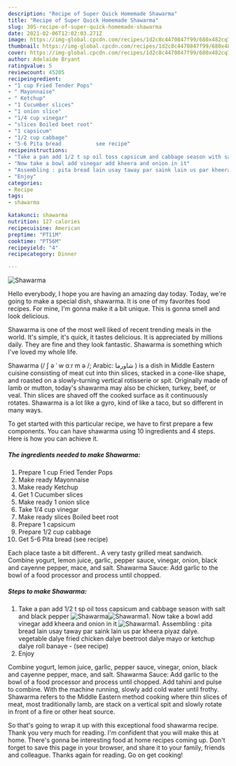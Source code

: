 ```yaml
---
description: "Recipe of Super Quick Homemade Shawarma"
title: "Recipe of Super Quick Homemade Shawarma"
slug: 305-recipe-of-super-quick-homemade-shawarma
date: 2021-02-06T12:02:03.271Z
image: https://img-global.cpcdn.com/recipes/1d2c8c4470847f99/680x482cq70/shawarma-recipe-main-photo.jpg
thumbnail: https://img-global.cpcdn.com/recipes/1d2c8c4470847f99/680x482cq70/shawarma-recipe-main-photo.jpg
cover: https://img-global.cpcdn.com/recipes/1d2c8c4470847f99/680x482cq70/shawarma-recipe-main-photo.jpg
author: Adelaide Bryant
ratingvalue: 5
reviewcount: 45205
recipeingredient:
- "1 cup Fried Tender Pops"
- " Mayonnaise"
- " Ketchup"
- "1 Cucumber slices"
- "1 onion slice"
- "1/4 cup vinegar"
- "slices Boiled beet root"
- "1 capsicum"
- "1/2 cup cabbage"
- "5-6 Pita bread           see recipe"
recipeinstructions:
- "Take a pan add 1/2 t sp oil toss capsicum and cabbage season with salt and black pepper"
- "Now take a bowl add vinegar add kheera and onion in it"
- "Assembling : pita bread lain usay taway par saink lain us par kheera piyaz dalye. vegetable dalye fried chicken dalye beetroot dalye mayo or ketchup dalye roll banaye           (see recipe)"
- "Enjoy"
categories:
- Recipe
tags:
- shawarma

katakunci: shawarma 
nutrition: 127 calories
recipecuisine: American
preptime: "PT11M"
cooktime: "PT56M"
recipeyield: "4"
recipecategory: Dinner

---
```



![Shawarma](https://img-global.cpcdn.com/recipes/1d2c8c4470847f99/680x482cq70/shawarma-recipe-main-photo.jpg)

Hello everybody, I hope you are having an amazing day today. Today, we're going to make a special dish, shawarma. It is one of my favorites food recipes. For mine, I'm gonna make it a bit unique. This is gonna smell and look delicious.

Shawarma is one of the most well liked of recent trending meals in the world. It's simple, it's quick, it tastes delicious. It is appreciated by millions daily. They are fine and they look fantastic. Shawarma is something which I've loved my whole life.

Shawarma (/ ʃ ə ˈ w ɑːr m ə /; Arabic: شاورما ‎) is a dish in Middle Eastern cuisine consisting of meat cut into thin slices, stacked in a cone-like shape, and roasted on a slowly-turning vertical rotisserie or spit. Originally made of lamb or mutton, today&#39;s shawarma may also be chicken, turkey, beef, or veal. Thin slices are shaved off the cooked surface as it continuously rotates. Shawarma is a lot like a gyro, kind of like a taco, but so different in many ways.


To get started with this particular recipe, we have to first prepare a few components. You can have shawarma using 10 ingredients and 4 steps. Here is how you can achieve it.

<!--inarticleads1-->

##### The ingredients needed to make Shawarma:

1. Prepare 1 cup Fried Tender Pops
1. Make ready  Mayonnaise
1. Make ready  Ketchup
1. Get 1 Cucumber slices
1. Make ready 1 onion slice
1. Take 1/4 cup vinegar
1. Make ready slices Boiled beet root
1. Prepare 1 capsicum
1. Prepare 1/2 cup cabbage
1. Get 5-6 Pita bread           (see recipe)


Each place taste a bit different.. A very tasty grilled meat sandwich. Combine yogurt, lemon juice, garlic, pepper sauce, vinegar, onion, black and cayenne pepper, mace, and salt. Shawarma Sauce: Add garlic to the bowl of a food processor and process until chopped. 

<!--inarticleads2-->

##### Steps to make Shawarma:

1. Take a pan add 1/2 t sp oil toss capsicum and cabbage season with salt and black pepper
<img src="//assets-global.cpcdn.com/assets/icons/button_play-2c75c40dde080a61004c1f40b05d8f140eaff45d7e9e6481dc71c63d2e7c4909.png" alt="Shawarma"><img src="//assets-global.cpcdn.com/assets/icons/button_play-2c75c40dde080a61004c1f40b05d8f140eaff45d7e9e6481dc71c63d2e7c4909.png" alt="Shawarma">1. Now take a bowl add vinegar add kheera and onion in it
<img src="//assets-global.cpcdn.com/assets/icons/button_play-2c75c40dde080a61004c1f40b05d8f140eaff45d7e9e6481dc71c63d2e7c4909.png" alt="Shawarma">1. Assembling : pita bread lain usay taway par saink lain us par kheera piyaz dalye. vegetable dalye fried chicken dalye beetroot dalye mayo or ketchup dalye roll banaye -           (see recipe)
1. Enjoy


Combine yogurt, lemon juice, garlic, pepper sauce, vinegar, onion, black and cayenne pepper, mace, and salt. Shawarma Sauce: Add garlic to the bowl of a food processor and process until chopped. Add tahini and pulse to combine. With the machine running, slowly add cold water until frothy. Shawarma refers to the Middle Eastern method cooking where thin slices of meat, most traditionally lamb, are stack on a vertical spit and slowly rotate in front of a fire or other heat source. 

So that's going to wrap it up with this exceptional food shawarma recipe. Thank you very much for reading. I'm confident that you will make this at home. There's gonna be interesting food at home recipes coming up. Don't forget to save this page in your browser, and share it to your family, friends and colleague. Thanks again for reading. Go on get cooking!
